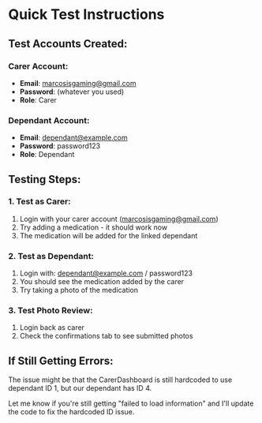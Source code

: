 # Quick Test Instructions

## Test Accounts Created:

### Carer Account:
- **Email**: marcosisgaming@gmail.com  
- **Password**: (whatever you used)
- **Role**: Carer

### Dependant Account:
- **Email**: dependant@example.com
- **Password**: password123
- **Role**: Dependant

## Testing Steps:

### 1. Test as Carer:
1. Login with your carer account (marcosisgaming@gmail.com)
2. Try adding a medication - it should work now
3. The medication will be added for the linked dependant

### 2. Test as Dependant:
1. Login with: dependant@example.com / password123
2. You should see the medication added by the carer
3. Try taking a photo of the medication

### 3. Test Photo Review:
1. Login back as carer
2. Check the confirmations tab to see submitted photos

## If Still Getting Errors:

The issue might be that the CarerDashboard is still hardcoded to use dependant ID 1, but our dependant has ID 4.

Let me know if you're still getting "failed to load information" and I'll update the code to fix the hardcoded ID issue.